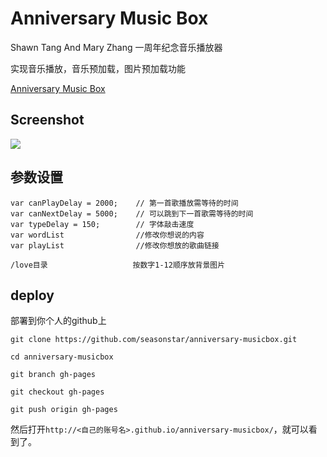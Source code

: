 # Anniversary Music Box

Shawn Tang And Mary Zhang 一周年纪念音乐播放器

实现音乐播放，音乐预加载，图片预加载功能


[Anniversary Music Box](http://seasonstar.github.io/anniversary-musicbox/)

## Screenshot
![](http://785i8w.com2.z0.glb.qiniucdn.com/1st-anniversary.jpg)

## 参数设置
    var canPlayDelay = 2000;    // 第一首歌播放需等待的时间
    var canNextDelay = 5000;    // 可以跳到下一首歌需等待的时间
    var typeDelay = 150;        // 字体敲击速度
    var wordList                //修改你想说的内容
    var playList                //修改你想放的歌曲链接

    /love目录                   按数字1-12顺序放背景图片

## deploy
部署到你个人的github上
```
git clone https://github.com/seasonstar/anniversary-musicbox.git

cd anniversary-musicbox

git branch gh-pages

git checkout gh-pages

git push origin gh-pages
```

然后打开`http://<自己的账号名>.github.io/anniversary-musicbox/`，就可以看到了。
